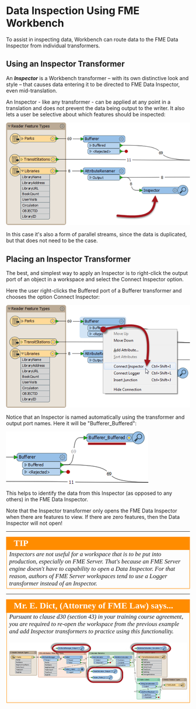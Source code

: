 # Data Inspection Using FME Workbench #
To assist in inspecting data, Workbench can route data to the FME Data Inspector from individual transformers.

 
## Using an Inspector Transformer ##
An ***Inspector*** is a Workbench transformer – with its own distinctive look and style – that causes data entering it to be directed to FME Data Inspector, even mid-translation.

An Inspector - like any transformer - can be applied at any point in a translation and does not prevent the data being output to the writer. It also lets a user be selective about which features should be inspected:

![](./Images/Img2.035.InspectorTransformer.png)

In this case it's also a form of parallel streams, since the data is duplicated, but that does not need to be the case.


## Placing an Inspector Transformer ##
The best, and simplest way to apply an Inspector is to right-click the output port of an object in a workspace and select the Connect Inspector option.

Here the user right-clicks the Buffered port of a Bufferer transformer and chooses the option Connect Inspector:

![](./Images/Img2.036.RightClickAddInspector.png)

Notice that an Inspector is named automatically using the transformer and output port names. Here it will be "Bufferer_Buffered":

![](./Images/Img2.036b.RightClickAddedInspector.png)

This helps to identify the data from this Inspector (as opposed to any others) in the FME Data Inspector.

Note that the Inspector transformer only opens the FME Data Inspector when there are features to view. If there are zero features, then the Data Inspector will not open!

---

<!--Tip Section--> 

<table style="border-spacing: 0px">
<tr>
<td style="vertical-align:middle;background-color:darkorange;border: 2px solid darkorange">
<i class="fa fa-info-circle fa-lg fa-pull-left fa-fw" style="color:white;padding-right: 12px;vertical-align:text-top"></i>
<span style="color:white;font-size:x-large;font-weight: bold;font-family:serif">TIP</span>
</td>
</tr>

<tr>
<td style="border: 1px solid darkorange">
<span style="font-family:serif; font-style:italic; font-size:larger">
Inspectors are not useful for a workspace that is to be put into production, especially on FME Server. That's because an FME Server engine doesn't have to capability to open a Data Inspector. For that reason, authors of FME Server workspaces tend to use a Logger transformer instead of an Inspector.
</span>
</td>
</tr>
</table>

---

<!--Person X Says Section-->

<table style="border-spacing: 0px">
<tr>
<td style="vertical-align:middle;background-color:darkorange;border: 2px solid darkorange">
<i class="fa fa-quote-left fa-lg fa-pull-left fa-fw" style="color:white;padding-right: 12px;vertical-align:text-top"></i>
<span style="color:white;font-size:x-large;font-weight: bold;font-family:serif">Mr. E. Dict, (Attorney of FME Law) says...</span>
</td>
</tr>

<tr>
<td style="border: 1px solid darkorange">
<span style="font-family:serif; font-style:italic; font-size:larger">
Pursuant to clause d30 (section 43) in your training course agreement, you are required to re-open the workspace from the previous example and add Inspector transformers to practice using this functionality.
<br><br><img src="./Images/Img2.037.MultipleInspectors.png">
</span>
</td>
</tr>
</table>